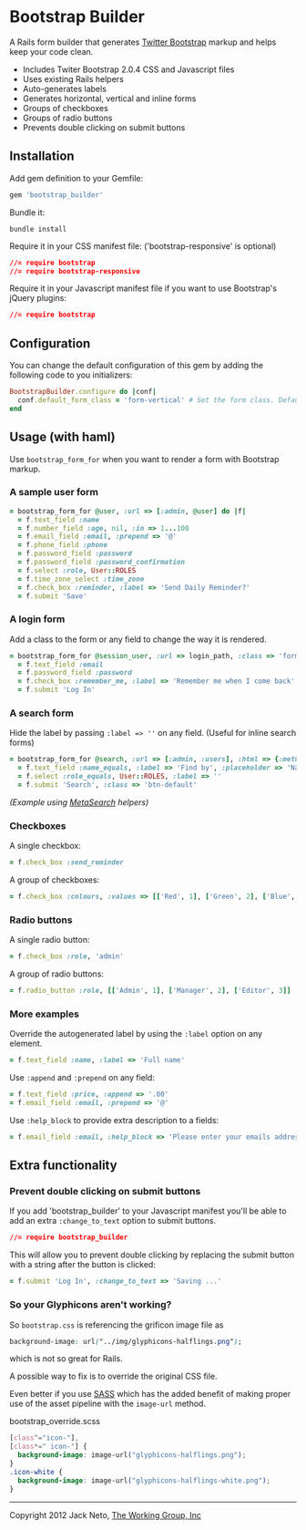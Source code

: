# Bootstrap Builder

A Rails form builder that generates [Twitter Bootstrap](http://twitter.github.com/bootstrap) markup and helps keep your code clean.

* Includes Twiter Bootstrap 2.0.4 CSS and Javascript files
* Uses existing Rails helpers
* Auto-generates labels
* Generates horizontal, vertical and inline forms
* Groups of checkboxes
* Groups of radio buttons
* Prevents double clicking on submit buttons

## Installation

Add gem definition to your Gemfile:
    
``` ruby
gem 'bootstrap_builder'
```
    
Bundle it:
    
    bundle install

Require it in your CSS manifest file: ('bootstrap-responsive' is optional)

``` css
//= require bootstrap
//= require bootstrap-responsive
```

Require it in your Javascript manifest file if you want to use Bootstrap's jQuery plugins:

``` css
//= require bootstrap
```

## Configuration

You can change the default configuration of this gem by adding the following code to you initializers:

``` ruby
BootstrapBuilder.configure do |conf|
  conf.default_form_class = 'form-vertical' # Set the form class. Default is 'form-horizontal'
end
```

## Usage (with haml)

Use `bootstrap_form_for` when you want to render a form with Bootstrap markup.

### A sample user form

``` ruby
= bootstrap_form_for @user, :url => [:admin, @user] do |f|
  = f.text_field :name
  = f.number_field :age, nil, :in => 1...100
  = f.email_field :email, :prepend => '@'
  = f.phone_field :phone
  = f.password_field :password
  = f.password_field :password_confirmation
  = f.select :role, User::ROLES
  = f.time_zone_select :time_zone
  = f.check_box :reminder, :label => 'Send Daily Reminder?'
  = f.submit 'Save'
```

### A login form

Add a class to the form or any field to change the way it is rendered.

``` ruby
= bootstrap_form_for @session_user, :url => login_path, :class => 'form-horizontal' do |f|
  = f.text_field :email
  = f.password_field :password
  = f.check_box :remember_me, :label => 'Remember me when I come back'
  = f.submit 'Log In'
```

### A search form

Hide the label by passing `:label => ''` on any field. (Useful for inline search forms)


``` ruby
= bootstrap_form_for @search, :url => [:admin, :users], :html => {:method => :get, :class => 'form-search'} do |f|
  = f.text_field :name_equals, :label => 'Find by', :placeholder => 'Name'
  = f.select :role_equals, User::ROLES, :label => ''
  = f.submit 'Search', :class => 'btn-default'
```

*(Example using [MetaSearch](https://github.com/ernie/meta_search) helpers)*

### Checkboxes

A single checkbox:

``` ruby
= f.check_box :send_reminder
```

A group of checkboxes:
  
``` ruby
= f.check_box :colours, :values => [['Red', 1], ['Green', 2], ['Blue', 3]]
```

### Radio buttons

A single radio button:

``` ruby
= f.check_box :role, 'admin'
```

A group of radio buttons:

``` ruby
= f.radio_button :role, [['Admin', 1], ['Manager', 2], ['Editor', 3]]
```

### More examples

Override the autogenerated label by using the `:label` option on any element.

``` ruby
= f.text_field :name, :label => 'Full name'
```

Use `:append` and `:prepend` on any field:

``` ruby
= f.text_field :price, :append => '.00'
= f.email_field :email, :prepend => '@'
```

Use `:help_block` to provide extra description to a fields:

``` ruby
= f.email_field :email, :help_block => 'Please enter your emails address'
```

## Extra functionality

### Prevent double clicking on submit buttons

If you add 'bootstrap_builder' to your Javascript manifest you'll be able to add an extra `:change_to_text` option to submit buttons.
  
``` css
//= require bootstrap_builder
```

This will allow you to prevent double clicking by replacing the submit button with a string after the button is clicked:

``` ruby
= f.submit 'Log In', :change_to_text => 'Saving ...'
```

### So your Glyphicons aren't working?

So `bootstrap.css` is referencing the grificon image file as 

```css
background-image: url("../img/glyphicons-halflings.png");
```
which is not so great for Rails.

A possible way to fix is to override the original CSS file.

Even better if you use [SASS](http://sass-lang.com) which has the added benefit of making proper use of the asset pipeline with the `image-url` method.

bootstrap_override.scss

```css
[class^="icon-"],
[class*=" icon-"] {
  background-image: image-url("glyphicons-halflings.png");
}
.icon-white {
  background-image: image-url("glyphicons-halflings-white.png");
}
```

---

Copyright 2012 Jack Neto, [The Working Group, Inc](http://www.theworkinggroup.ca)

